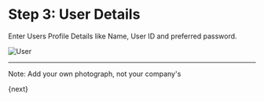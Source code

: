 # Step 3: User Details

Enter Users Profile Details like Name, User ID and preferred password.

<img alt="User" class="screenshot"
src="{{docs_base_url}}/assets/img/setup-wizard/step-3.png">

---

Note: Add your own photograph, not your company's

{next}
